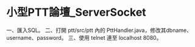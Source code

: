 # 小型PTT論壇_ServerSocket
一、匯入SQL。
二、打開 ptt/src/ptt 內的 PttHandler.java，修改其dbname、username、password。
三、使用 telnet 連至 localhost 8080。
